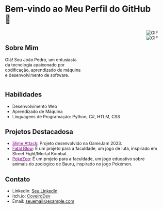 # Bem-vindo ao Meu Perfil do GitHub 👋

<div align="right">
  <img src="https://media4.giphy.com/media/v1.Y2lkPTc5MGI3NjExMmhtc3M1bzA2MnIzczN3ZnN6bTJ3cjE2emZlaHpod20wOGkwc3MzcCZlcD12MV9pbnRlcm5hbF9naWZfYnlfaWQmY3Q9Zw/27UtynCENEhLgiAmik/giphy.gif" alt="GIF">
</div>


<div style="display: flex;">
  <div style="flex: 1;">
    <h2>Sobre Mim</h2>
    <p>Olá! Sou João Pedro, um entusiasta da tecnologia apaixonado por codificação, aprendizado de máquina e desenvolvimento de software.</p>
  </div>
  <div style="flex: 1; text-align: right;">
    <img src="https://media4.giphy.com/media/v1.Y2lkPTc5MGI3NjExMmhtc3M1bzA2MnIzczN3ZnN6bTJ3cjE2emZlaHpod20wOGkwc3MzcCZlcD12MV9pbnRlcm5hbF9naWZfYnlfaWQmY3Q9Zw/27UtynCENEhLgiAmik/giphy.gif" alt="GIF">
  </div>
</div>

## Habilidades
- Desenvolvimento Web
- Aprendizado de Máquina
- Linguagens de Programação: Python, C#, HTLM, CSS

## Projetos Destacadosa

- <a href="https://corveiro.itch.io/slime-attack" style="color:purple">Slime Attack</a>: Projeto desenvolvido na GameJam 2023.
- <a href="https://github.com/CoveiroDev/Fatal-Blow" style="color:purple">Fatal Blow</a>: É um projeto para a faculdade, um jogo de luta, inspirado em Street Fight/Mortal Kombat.
- <a href="https://github.com/CoveiroDev/PoKe-Zoo" style="color:purple">PokeZoo</a>: É um projeto para a faculdade, um jogo educativo sobre animais do zoologico de Bauru, inspirado no jogo Pokémon.

## Contato
- LinkedIn: [Seu LinkedIn](link_para_o_seu_perfil)
- Itch.io: [CoveiroDev](https://corveiro.itch.io/)
- Email: seuemail@example.com


